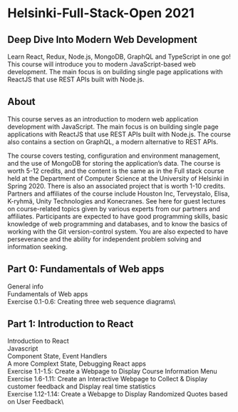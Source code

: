 # Helsinki-Full-Stack-Open 2021
## Deep Dive Into Modern Web Development
Learn React, Redux, Node.js, MongoDB, GraphQL and TypeScript in one go! This course will introduce you to modern JavaScript-based web development. The main focus is on building single page applications with ReactJS that use REST APIs built with Node.js.

## About
This course serves as an introduction to modern web application development with JavaScript. The main focus is on building single page applications with ReactJS that use REST APIs built with Node.js. The course also contains a section on GraphQL, a modern alternative to REST APIs.

The course covers testing, configuration and environment management, and the use of MongoDB for storing the application’s data.
The course is worth 5-12 credits, and the content is the same as in the Full stack course held at the Department of Computer Science at the University of Helsinki in Spring 2020. There is also an associated project that is worth 1-10 credits.
Partners and affiliates of the course include Houston Inc, Terveystalo, Elisa, K-ryhmä, Unity Technologies and Konecranes. See here for guest lectures on course-related topics given by various experts from our partners and affiliates.
Participants are expected to have good programming skills, basic knowledge of web programming and databases, and to know the basics of working with the Git version-control system. You are also expected to have perseverance and the ability for independent problem solving and information seeking.

## Part 0: Fundamentals of Web apps
General info\
Fundamentals of Web apps\
Exercise 0.1-0.6: Creating three web sequence diagrams\

## Part 1: Introduction to React
Introduction to React\
Javascript\
Component State, Event Handlers\
A more Complext State, Debugging React apps\
Exercise 1.1-1.5: Create a Webpage to Display Course Information Menu\
Exercise 1.6-1.11: Create an Interactive Webpage to Collect & Display customer feedback and Display real time statistics\
Exercise 1.12-1.14: Create a Webapge to Display Randomized Quotes based on User Feedback\
